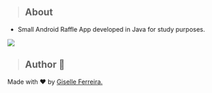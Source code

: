 > ## About
- Small Android Raffle App developed in Java for study purposes.

<img src="https://i.postimg.cc/BncpLyjr/image.png" >


> ## Author 👋

Made with ❤️ by <a href="https://www.linkedin.com/in/giselleferreiras/" >Giselle Ferreira.</a>
